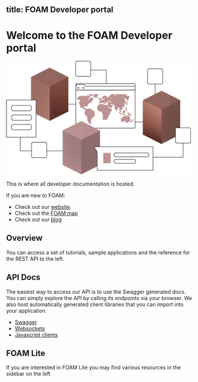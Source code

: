title: FOAM Developer portal
---

# Welcome to the FOAM Developer portal

<img src="images/devportal.png" width="500">

This is where all developer documentation is hosted.

If you are new to FOAM:

+ Check out our [website](https://foam.space).
+ Check out the [FOAM map](https://map.foam.space)
+ Check out our [blog](https://blog.foam.space)

## Overview

You can access a set of tutorials, sample applications and the reference for the REST API to the left.

## API Docs

The easiest way to access our API is to use the Swagger generated docs. You can simply explore the API by calling its endpoints via your browser. We also host automatically generated client libraries that you can import into your application.
+ [Swagger](swagger/ui.html)
+ [Websockets](swagger/websockets.html)
+ [Javascript clients](swagger/intro.html)

## FOAM Lite

If you are interested in FOAM Lite you may find various resources in the sidebar on the left

